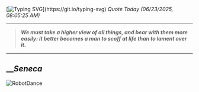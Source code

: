 [![Typing SVG](https://readme-typing-svg.herokuapp.com?font=Press+Start+2P&color=C2F784&size=35&width=900&height=100&lines=Hello+World%2C+I'm+Hung+!)](https://git.io/typing-svg) 
_Quote Today (06/23/2025, 08:05:25 AM)_
___
>**_We must take a higher view of all things, and bear with them more easily: it better becomes a man to scoff at life than to lament over it._**
___

## __**_Seneca_**

![RobotDance](src/assets/images/robot-dancing-dribble.gif?style=center)
